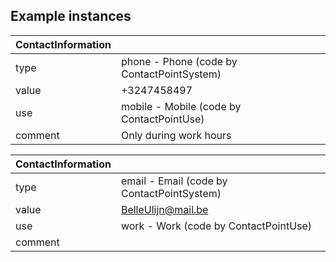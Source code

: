 ## Example instances

| ContactInformation     |                   |
|------------------------|-------------------|
| type    | phone - Phone (code by ContactPointSystem)  |
| value   | +3247458497 |
| use     | mobile - Mobile (code by ContactPointUse) | 
| comment | Only during work hours    |





| ContactInformation     |                   |
|------------------------|-------------------|
| type    | email - Email (code by ContactPointSystem) |
| value   | BelleUlijn@mail.be |
| use     | work - Work (code by ContactPointUse) | 
| comment |    |